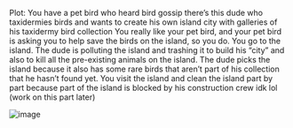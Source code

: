 Plot:
You have a pet bird who heard bird gossip there’s this dude who taxidermies birds and wants to create his own island city with galleries of his taxidermy bird collection
You really like your pet bird, and your pet bird is asking you to help save the birds on the island, so you do.
You go to the island. The dude is polluting the island and trashing it to build his “city” and also to kill all the pre-existing animals on the island. The dude picks the island because it also has some rare birds that aren’t part of his collection that he hasn’t found yet. You visit the island and clean the island part by part because part of the island is blocked by his construction crew idk lol (work on this part later)

![image](https://github.com/user-attachments/assets/dcf6c805-4472-4a09-a66e-3d70cc066e0b)
